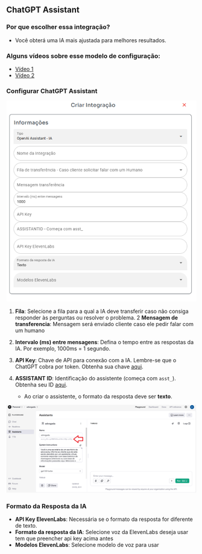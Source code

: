 ## ChatGPT Assistant

### Por que escolher essa integração?
- Você obterá uma IA mais ajustada para melhores resultados.

### Alguns vídeos sobre esse modelo de configuração:
- [Vídeo 1](https://www.youtube.com/watch?v=N2Ynpl16o4I)
- [Vídeo 2](https://www.youtube.com/watch?v=3A4rdBnCJPA)

### Configurar ChatGPT Assistant

![print](telaintegracao.png)

1. **Fila**: Selecione a fila para a qual a IA deve transferir caso não consiga responder às perguntas ou resolver o problema.
2  **Mensagem de transferencia**: Mensagem será enviado cliente caso ele pedir falar com um humano
3. **Intervalo (ms) entre mensagens**: Defina o tempo entre as respostas da IA. Por exemplo, 1000ms = 1 segundo.
4. **API Key**: Chave de API para conexão com a IA. Lembre-se que o ChatGPT cobra por token. Obtenha sua chave [aqui](https://platform.openai.com/settings/organization/api-keys).
5. **ASSISTANT ID**: Identificação do assistente (começa com `asst_`). Obtenha seu ID [aqui](https://platform.openai.com/playground/assistants).

   - Ao criar o assistente, o formato da resposta deve ser **texto**.

![print](openai.png)

### Formato da Resposta da IA

- **API Key ElevenLabs**: Necessária se o formato da resposta for diferente de texto.
- **Formato da resposta da IA**: Selecione voz da ElevenLabs deseja usar tem que preencher api key acima antes
- **Modelos ElevenLabs**: Selecione modelo de voz para usar